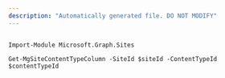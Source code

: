 ```yaml
---
description: "Automatically generated file. DO NOT MODIFY"
---
```


```powershellv2

Import-Module Microsoft.Graph.Sites

Get-MgSiteContentTypeColumn -SiteId $siteId -ContentTypeId $contentTypeId

```